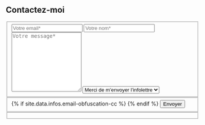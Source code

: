 <form id="contact-form" action="https://formspree.io/{{ site.data.infos.email-obfuscation }}" method="POST">
	<h2>Contactez-moi</h2>
	<fieldset class="form-group col-xs-12 col-sm-8 col-sm-offset-2">
		<input id="form-email" type="email" name="_replyto" class="form-control" placeholder="Votre email*" />
		<input id="form-nom" type="text" name="Nom" class="form-control" placeholder="Votre nom*" />
		<textarea id="form-message" name="Message" class="form-control" placeholder="Votre message*" rows="10"></textarea>
		<select class="form-control" name="Infolettre">
			<option>Merci de m’envoyer l’infolettre</option>
			<option>Non merci, pas d’infolettre</option>
		</select>
	</fieldset>
	<fieldset class="form-group col-xs-12 col-sm-8 col-sm-offset-2">
		{% if site.data.infos.email-obfuscation-cc %}
		<input type="hidden" name="_cc" value="{{ site.data.infos.email-obfuscation-cc | join: ',' }}" />
		{% endif %}
		<input type="text" name="_format" value="plain" style="display:none" />
		<input type="text" name="_gotcha" style="display:none" />
		<button id="form-submit-button" type="submit" class="btn btn-primary col-xs-4 col-xs-offset-4">Envoyer</button>
	</fieldset>
	<fieldset id="form-status" class="form-group col-xs-12 col-sm-8 col-sm-offset-2 hidden">
	</fieldset>
</form>


